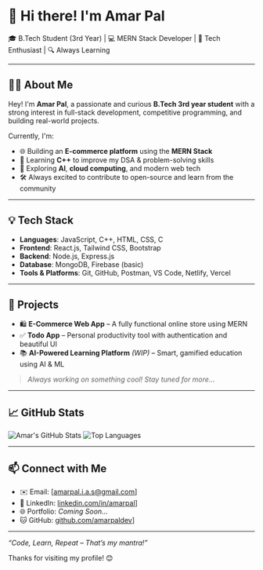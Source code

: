 # 👋 Hi there! I'm Amar Pal

🎓 B.Tech Student (3rd Year) | 💻 MERN Stack Developer | 🚀 Tech Enthusiast | 🔍 Always Learning

---

## 🧑‍💻 About Me

Hey! I'm **Amar Pal**, a passionate and curious **B.Tech 3rd year student** with a strong interest in full-stack development, competitive programming, and building real-world projects.

Currently, I'm:

- 🌐 Building an **E-commerce platform** using the **MERN Stack**  
- 📘 Learning **C++** to improve my DSA & problem-solving skills  
- 🧠 Exploring **AI**, **cloud computing**, and modern web tech  
- 🛠️ Always excited to contribute to open-source and learn from the community

---

## 💡 Tech Stack

- **Languages**: JavaScript, C++, HTML, CSS, C
- **Frontend**: React.js, Tailwind CSS, Bootstrap
- **Backend**: Node.js, Express.js
- **Database**: MongoDB, Firebase (basic)
- **Tools & Platforms**: Git, GitHub, Postman, VS Code, Netlify, Vercel

---

## 🚀 Projects

- 🛍️ **E-Commerce Web App** – A fully functional online store using MERN
- ✅ **Todo App** – Personal productivity tool with authentication and beautiful UI
- 📚 **AI-Powered Learning Platform** *(WIP)* – Smart, gamified education using AI & ML

> *Always working on something cool! Stay tuned for more...*

---

## 📈 GitHub Stats

![Amar's GitHub Stats](https://github-readme-stats.vercel.app/api?username=amarpaldev&show_icons=true&theme=radical)
![Top Languages](https://github-readme-stats.vercel.app/api/top-langs/?username=amarpaldev&layout=compact&theme=radical)

---

## 📫 Connect with Me

- ✉️ Email: [amarpal.i.a.s@gmail.com]
- 💼 LinkedIn: [linkedin.com/in/amarpal](https://www.linkedin.com/in/amar-pal-a945ba250/)]
- 🌐 Portfolio: *Coming Soon...*
- 🐱 GitHub: [github.com/amarpaldev](https://github.com/ITSAMARHERE)]

---

_“Code, Learn, Repeat – That’s my mantra!”_

Thanks for visiting my profile! 😊
